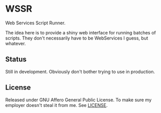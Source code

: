WSSR
=============

Web Services Script Runner.

The idea here is to provide a shiny web interface for running batches of scripts. They don't necessarily have to be WebServices I guess, but whatever.

Status
-------------

Still in development. Obviously don't bother trying to use in production.

License
-------------

Released under GNU Affero General Public License. To make sure my employer doesn't steal it from me. See [LICENSE](LICENSE).